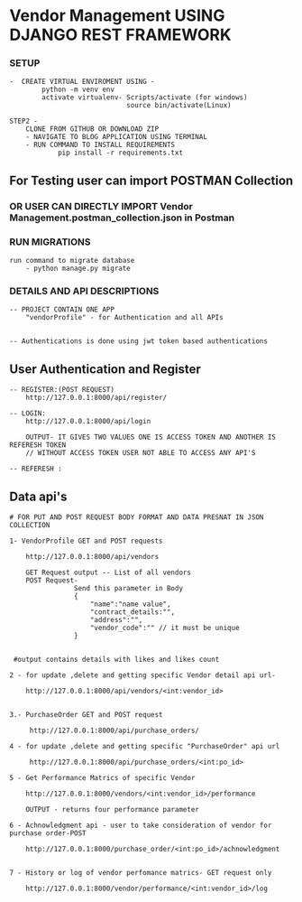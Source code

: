 # Vendor Management USING DJANGO REST FRAMEWORK 

### SETUP ###
    -  CREATE VIRTUAL ENVIROMENT USING - 
            python -m venv env
            activate virtualenv- Scripts/activate (for windows)
                                 source bin/activate(Linux)

    STEP2 - 
        CLONE FROM GITHUB OR DOWNLOAD ZIP
        - NAVIGATE TO BLOG APPLICATION USING TERMINAL
        - RUN COMMAND TO INSTALL REQUIREMENTS
                pip install -r requirements.txt

##           For Testing user can import POSTMAN Collection ##

### OR USER CAN DIRECTLY IMPORT Vendor Management.postman_collection.json in Postman ###
    
### RUN MIGRATIONS ###
    run command to migrate database
        - python manage.py migrate

### DETAILS AND API DESCRIPTIONS ###

    -- PROJECT CONTAIN ONE APP 
        "vendorProfile" - for Authentication and all APIs 
        

    -- Authentications is done using jwt token based authentications

## User Authentication and Register

    -- REGISTER:(POST REQUEST)
        http://127.0.0.1:8000/api/register/ 
    
    -- LOGIN:
        http://127.0.0.1:8000/api/login

        OUTPUT- IT GIVES TWO VALUES ONE IS ACCESS TOKEN AND ANOTHER IS REFERESH TOKEN
        // WITHOUT ACCESS TOKEN USER NOT ABLE TO ACCESS ANY API'S

    -- REFERESH : 

##  Data api's

    # FOR PUT AND POST REQUEST BODY FORMAT AND DATA PRESNAT IN JSON COLLECTION  

    1- VendorProfile GET and POST requests
        
        http://127.0.0.1:8000/api/vendors 

        GET Request output -- List of all vendors
        POST Request- 
                    Send this parameter in Body
                    {
                        "name":"name value",
                        "contract_details:"",
                        "address":"",
                        "vendor_code":"" // it must be unique
                    }


     #output contains details with likes and likes count
    
    2 - for update ,delete and getting specific Vendor detail api url-

        http://127.0.0.1:8000/api/vendors/<int:vendor_id>


    3.- PurchaseOrder GET and POST request

         http://127.0.0.1:8000/api/purchase_orders/

    4 - for update ,delete and getting specific "PurchaseOrder" api url

         http://127.0.0.1:8000/api/purchase_orders/<int:po_id>

    5 - Get Performance Matrics of specific Vendor

        http://127.0.0.1:8000/vendors/<int:vendor_id>/performance

        OUTPUT - returns four performance parameter

    6 - Achnowledgment api - user to take consideration of vendor for purchase order-POST

        http://127.0.0.1:8000/purchase_order/<int:po_id>/achnowledgment

    
    7 - History or log of vendor perfomance matrics- GET request only

        http://127.0.0.1:8000/vendor/performance/<int:vendor_id>/log








